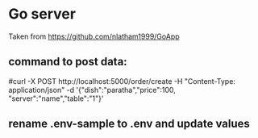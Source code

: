 # Go server 

Taken from https://github.com/nlatham1999/GoApp

## command to post data: 
#curl -X POST http://localhost:5000/order/create -H "Content-Type: application/json" -d '{"dish":"paratha","price":100, "server":"name","table":"1"}'

## rename .env-sample to .env and update values 
